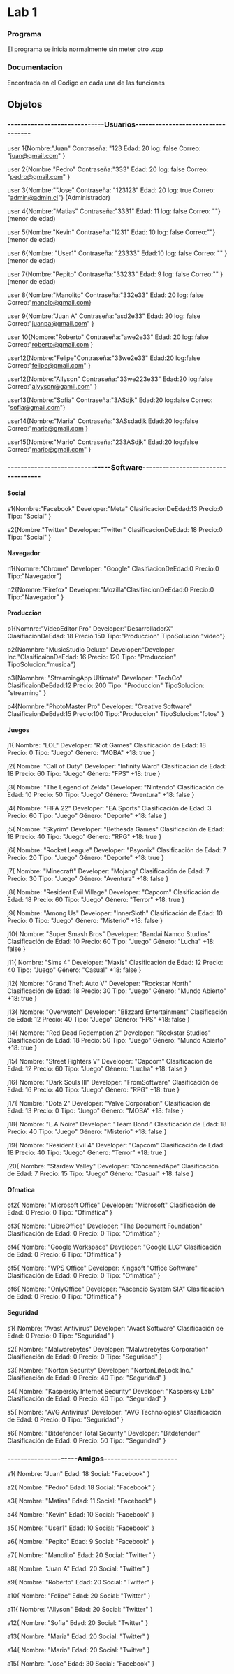 # Lab 1

### Programa
 El programa se inicia normalmente sin meter otro .cpp
### Documentacion 
Encontrada en el Codigo en cada una de las funciones 
## Objetos

### -----------------------------Usuarios----------------------------------

user 1{Nombre:"Juan" Contraseña: "123 Edad: 20   log:  false Correo: "juan@gmail.com" }

user 2{Nombre:"Pedro"  Contraseña:"333"  Edad: 20   log:  false Correo: "pedro@gmail.com" }

user 3{Nombre:""Jose" Contraseña: "123123" Edad: 20   log:  true Correo: "admin@admin.cl"} (Administrador)

user 4{Nombre:"Matias" Contraseña:"3331"  Edad: 11  log:  false Correo: ""} (menor de edad)

user 5{Nombre:"Kevin" Contraseña:"1231"  Edad: 10  log: false Correo:""} (menor de edad)

user 6{Nombre: "User1" Contraseña: "23333" Edad:10  log:  false Correo: "" }(menor de edad)

user 7{Nombre:"Pepito" Contraseña:"33233"  Edad: 9 log: false Correo:"" } (menor de edad)

user 8{Nombre:"Manolito" Contraseña:"332e33"  Edad: 20   log: false Correo:"manolo@gmail.com}

user 9{Nombre:"Juan A" Contraseña:"asd2e33" Edad: 20   log: false Correo:"juanpa@gmail.com" }

user 10{Nombre:"Roberto" Contraseña:"awe2e33"  Edad: 20   log: false Correo:"roberto@gmail.com }

user12{Nombre:"Felipe"Contraseña:"33we2e33" Edad:20 log:false Correo:"felipe@gmail.com" }

user12{Nombre:"Allyson" Contraseña:"33we223e33" Edad:20 log:false Correo:"alyyson@gamil.com" }

user13{Nombre:"Sofia" Contraseña:"3ASdjk" Edad:20 log:false Correo: "sofia@gmail.com"}

user14{Nombre:"Maria" Contraseña:"3ASsdadjk Edad:20 log:false Correo:"maria@gmail.com }

user15{Nombre:"Mario" Contraseña:"233ASdjk" Edad:20 log:false Correo:"mario@gmail.com" }

### -------------------------------Software-----------------------------------
#### Social
s1{Nombre:"Facebook" Developer:"Meta" ClasificacionDeEdad:13 Precio:0  Tipo: "Social"  }

s2{Nombre:"Twitter" Developer:"Twitter" ClasificacionDeEdad: 18 Precio:0  Tipo: "Social" }

#### Navegador

n1{Nomnre:"Chrome" Developer: "Google" ClasifiacionDeEdad:0 Precio:0 Tipo:"Navegador"}

n2{Nomnre:"Firefox" Developer:"Mozilla"ClasifiacionDeEdad:0 Precio:0 Tipo:"Navegador" }

#### Produccion

p1{Nomnre:"VideoEditor Pro" Developer:"DesarrolladorX" ClasifiacionDeEdad: 18 Precio 150 Tipo:"Produccion" TipoSolucion:"video"}

p2{Nomnbre:"MusicStudio Deluxe" Developer:"Developer Inc."ClasificaionDeEdad: 16 Precio: 120 Tipo: "Produccion" TipoSolucion:"musica"}

p3{Nomnbre: "StreamingApp Ultimate" Developer: "TechCo" ClasificaionDeEdad:12 Precio: 200 Tipo: "Produccion" TipoSolucion: "streaming" }

p4{Nomnbre:"PhotoMaster Pro" Developer: "Creative Software" ClasificaionDeEdad:15 Precio:100 Tipo:"Produccion" TipoSolucion:"fotos" }

#### Juegos 

j1{
  Nombre: "LOL"
  Developer: "Riot Games"
  Clasificación de Edad: 18
  Precio: 0
  Tipo: "Juego"
  Género: "MOBA"
  +18: true
}

j2{
  Nombre: "Call of Duty"
  Developer: "Infinity Ward"
  Clasificación de Edad: 18
  Precio: 60
  Tipo: "Juego"
  Género: "FPS"
  +18: true
}

j3{
  Nombre: "The Legend of Zelda"
  Developer: "Nintendo"
  Clasificación de Edad: 10
  Precio: 50
  Tipo: "Juego"
  Género: "Aventura"
  +18: false
}

j4{
  Nombre: "FIFA 22"
  Developer: "EA Sports"
  Clasificación de Edad: 3
  Precio: 60
  Tipo: "Juego"
  Género: "Deporte"
  +18: false
}

j5{
  Nombre: "Skyrim"
  Developer: "Bethesda Games"
  Clasificación de Edad: 18
  Precio: 40
  Tipo: "Juego"
  Género: "RPG"
  +18: true
}

j6{
  Nombre: "Rocket League"
  Developer: "Psyonix"
  Clasificación de Edad: 7
  Precio: 20
  Tipo: "Juego"
  Género: "Deporte"
  +18: true
}

j7{
  Nombre: "Minecraft"
  Developer: "Mojang"
  Clasificación de Edad: 7
  Precio: 30
  Tipo: "Juego"
  Género: "Aventura"
  +18: false
}

j8{
  Nombre: "Resident Evil Village"
  Developer: "Capcom"
  Clasificación de Edad: 18
  Precio: 60
  Tipo: "Juego"
  Género: "Terror"
  +18: true
}

j9{
  Nombre: "Among Us"
  Developer: "InnerSloth"
  Clasificación de Edad: 10
  Precio: 0
  Tipo: "Juego"
  Género: "Misterio"
  +18: false
}

j10{
  Nombre: "Super Smash Bros"
  Developer: "Bandai Namco Studios"
  Clasificación de Edad: 10
  Precio: 60
  Tipo: "Juego"
  Género: "Lucha"
  +18: false
}

j11{
  Nombre: "Sims 4"
  Developer: "Maxis"
  Clasificación de Edad: 12
  Precio: 40
  Tipo: "Juego"
  Género: "Casual"
  +18: false
}

j12{
  Nombre: "Grand Theft Auto V"
  Developer: "Rockstar North"
  Clasificación de Edad: 18
  Precio: 30
  Tipo: "Juego"
  Género: "Mundo Abierto"
  +18: true
}

j13{
  Nombre: "Overwatch"
  Developer: "Blizzard Entertainment"
  Clasificación de Edad: 12
  Precio: 40
  Tipo: "Juego"
  Género: "FPS"
  +18: false
}

j14{
  Nombre: "Red Dead Redemption 2"
  Developer: "Rockstar Studios"
  Clasificación de Edad: 18
  Precio: 50
  Tipo: "Juego"
  Género: "Mundo Abierto"
  +18: true
}

j15{
  Nombre: "Street Fighters V"
  Developer: "Capcom"
  Clasificación de Edad: 12
  Precio: 60
  Tipo: "Juego"
  Género: "Lucha"
  +18: false
}

j16{
  Nombre: "Dark Souls III"
  Developer: "FromSoftware"
  Clasificación de Edad: 16
  Precio: 40
  Tipo: "Juego"
  Género: "RPG"
  +18: true
}

j17{
  Nombre: "Dota 2"
  Developer: "Valve Corporation"
  Clasificación de Edad: 13
  Precio: 0
  Tipo: "Juego"
  Género: "MOBA"
  +18: false
}

j18{
  Nombre: "L.A Noire"
  Developer: "Team Bondi"
  Clasificación de Edad: 18
  Precio: 40
  Tipo: "Juego"
  Género: "Misterio"
  +18: false
}

j19{
  Nombre: "Resident Evil 4"
  Developer: "Capcom"
  Clasificación de Edad: 18
  Precio: 40
  Tipo: "Juego"
  Género: "Terror"
  +18: true
}

j20{
  Nombre: "Stardew Valley"
  Developer: "ConcernedApe"
  Clasificación de Edad: 7
  Precio: 15
  Tipo: "Juego"
  Género: "Casual"
  +18: false
}

#### Ofmatica

of2{
  Nombre: "Microsoft Office"
  Developer: "Microsoft"
  Clasificación de Edad: 0
  Precio: 0
  Tipo: "Ofimática"
}

of3{
  Nombre: "LibreOffice"
  Developer: "The Document Foundation"
  Clasificación de Edad: 0
  Precio: 0
  Tipo: "Ofimática"
}

of4{
  Nombre: "Google Workspace"
  Developer: "Google LLC"
  Clasificación de Edad: 0
  Precio: 6
  Tipo: "Ofimática"
}

of5{
  Nombre: "WPS Office"
  Developer: Kingsoft "Office Software"
  Clasificación de Edad: 0
  Precio: 0
  Tipo: "Ofimática"
}

of6{
  Nombre: "OnlyOffice"
  Developer: "Ascencio System SIA"
  Clasificación de Edad: 0
  Precio: 0
  Tipo: "Ofimática"
}

#### Seguridad
s1{
  Nombre: "Avast Antivirus"
  Developer: "Avast Software"
  Clasificación de Edad: 0
  Precio: 0
  Tipo: "Seguridad"
}

s2{
  Nombre: "Malwarebytes"
  Developer: "Malwarebytes Corporation"
  Clasificación de Edad: 0
  Precio: 0
  Tipo: "Seguridad"
}

s3{
  Nombre: "Norton Security"
  Developer: "NortonLifeLock Inc."
  Clasificación de Edad: 0
  Precio: 40
  Tipo: "Seguridad"
}

s4{
  Nombre: "Kaspersky Internet Security"
  Developer: "Kaspersky Lab"
  Clasificación de Edad: 0
  Precio: 40
  Tipo: "Seguridad"
}

s5{
  Nombre: "AVG Antivirus"
  Developer: "AVG Technologies"
  Clasificación de Edad: 0
  Precio: 0
  Tipo: "Seguridad"
}

s6{
  Nombre: "Bitdefender Total Security"
  Developer: "Bitdefender"
  Clasificación de Edad: 0
  Precio: 50
  Tipo: "Seguridad"
}


### ---------------------Amigos----------------------

a1{
  Nombre: "Juan"
  Edad: 18
  Social: "Facebook"
}

a2{
  Nombre: "Pedro"
  Edad: 18
  Social: "Facebook"
}

a3{
  Nombre: "Matias"
  Edad: 11
  Social: "Facebook"
}

a4{
  Nombre: "Kevin"
  Edad: 10
  Social: "Facebook"
}

a5{
  Nombre: "User1"
  Edad: 10
  Social: "Facebook"
}

a6{
  Nombre: "Pepito"
  Edad: 9
  Social: "Facebook"
}

a7{
  Nombre: "Manolito"
  Edad: 20
  Social: "Twitter"
}

a8{
  Nombre: "Juan A"
  Edad: 20
  Social: "Twitter"
}

a9{
  Nombre: "Roberto"
  Edad: 20
  Social: "Twitter"
}

a10{
  Nombre: "Felipe"
  Edad: 20
  Social: "Twitter"
}

a11{
  Nombre: "Allyson"
  Edad: 20
  Social: "Twitter"
}

a12{
  Nombre: "Sofia"
  Edad: 20
  Social: "Twitter"
}

a13{
  Nombre: "Maria"
  Edad: 20
  Social: "Twitter"
}

a14{
  Nombre: "Mario"
  Edad: 20
  Social: "Twitter"
}

a15{
  Nombre: "Jose"
  Edad: 30
  Social: "Facebook"
}


